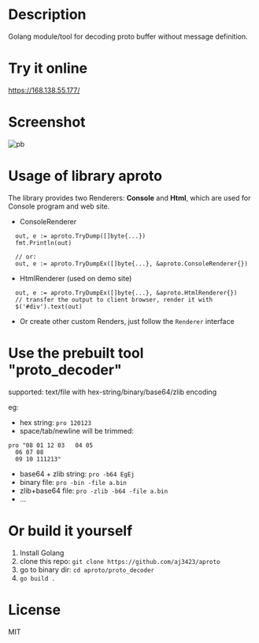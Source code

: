 # Description
Golang module/tool for decoding proto buffer without message definition.

# Try it online
https://168.138.55.177/

# Screenshot
![pb](https://user-images.githubusercontent.com/4710875/122819817-7ff91d00-d30d-11eb-9c0a-c8d46ee2b821.png)

# Usage of library aproto
The library provides two Renderers: **Console** and **Html**, which are used for Console program and web site.

- ConsoleRenderer
```
  out, e := aproto.TryDump([]byte{...})
  fmt.Println(out)
  
  // or:
  out, e := aproto.TryDumpEx([]byte{...}, &aproto.ConsoleRenderer{})

```
- HtmlRenderer (used on demo site)
```
  out, e := aproto.TryDumpEx([]byte{...}, &aproto.HtmlRenderer{})
  // transfer the output to client browser, render it with
  $('#div').text(out)
```
- Or create other custom Renders, just follow the `Renderer` interface

# Use the prebuilt tool "proto_decoder"
supported: text/file with hex-string/binary/base64/zlib encoding

eg:
- hex string: `pro 120123`
- space/tab/newline will be trimmed: 
```
pro "08 01 12 03   04 05
  06 07 08
  09 10 111213"
```
- base64 + zlib string: `pro -b64 EgEj`
- binary file: `pro -bin -file a.bin`
- zlib+base64 file: `pro -zlib -b64 -file a.bin`
- ...

# Or build it yourself
1. Install Golang
2. clone this repo: `git clone https://github.com/aj3423/aproto`
3. go to binary dir: `cd aproto/proto_decoder`
4. `go build .`

# License
MIT

